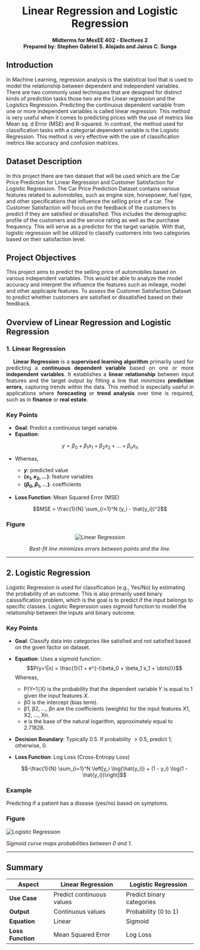 <h1 align="center">Linear Regression and Logistic Regression</h1>
<p align="center"><b>Midterms for MexEE 402 - Electives 2
<br> Prepared by: Stephen Gabriel S. Alojado and Jairus C. Sunga</b></p>

## Introduction

In Machine Learning, regression analysis is the statistical tool that is used to model the relationship between dependent and independent variables. There are two commonly used techniques that are  designed for distinct kinds of prediction tasks those two are the Linear regression and the Logistics Regression. Predicting the continuous dependent variable from one or more independent variables is called linear regression. This method is very useful when it comes to predicting prices with the use of metrics like Mean sq. d Error (MSE) and R-squared.  In contrast, the method used for classification tasks with a categorial dependent variable is the Logistic Regression. This method is very effective with the use of classification metrics like accuracy and confusion matrices.

## Dataset Description

In this project there are two dataset that will be used which are the Car Price Prediction for Linear Regression and Customer Satisfaction for Logistic Regression. The Car Price Prediction Dataset contains various features related to automobiles, such as engine size, horsepower, fuel type, and other specifications that influence the selling price of a car. The Customer Satisfaction will focus on the feedback of the customers to predict if they are satisfied or dissatisfied. This includes the demographic profile of the customers and the service rating as well as the purchase frequency. This will serve as a predictor for the target variable. With that, logistic regression will be utilized to classify customers into two categories based on their satisfaction level.

## Project Objectives

This project aims to predict the selling price of automobiles based on various independent variables. This would be able to analyze the model accuracy and interpret the influence the features such as mileage, model and other applicaple features. To assess the Customer Satisfaction Dataset to predict whether customers are satisfied or dissatisfied based on their feedback.

## Overview of Linear Regression and Logistic Regression

### 1. Linear Regression

<div align="justify">

&nbsp;&nbsp;&nbsp;&nbsp;**Linear Regression** is a **supervised learning algorithm** primarily used for predicting a **continuous dependent variable** based on one or more **independent variables**. It establishes a **linear relationship** between input features and the target output by fitting a line that minimizes **prediction errors**, capturing trends within the data. This method is especially useful in applications where **forecasting** or **trend analysis** over time is required, such as in **finance** or **real estate**.

</div>


### Key Points
- **Goal**: Predict a continuous target variable.
- **Equation**: 

<div align="center">

$$y = \beta_0 + \beta_1 x_1 + \beta_2 x_2 + \dots + \beta_n x_n$$

</div>

- Whereas, 
  - **$y$**: predicted value  
  - **$(x_1, x_2, \dots)$**: feature variables  
  - **$(\beta_0, \beta_1, \dots)$**: coefficients

- **Loss Function**: Mean Squared Error (MSE) <br>
 <div align="center">

$$MSE = \frac{1}{N} \sum_{i=1}^N (y_i - \hat{y_i})^2$$

</div>

### Figure
<div align="center">
    <img src="https://upload.wikimedia.org/wikipedia/commons/3/3a/Linear_regression.svg" alt="Linear Regression" />
    <p><em>Best-fit line minimizes errors between points and the line.</em></p>
</div>

---

## 2. Logistic Regression
Logistic Regression is used for classification (e.g., Yes/No) by estimating the probability of an outcome. This is also primarily used binary calsssification problem, which is the goal is to predict if the input belongs to specific classes. Logistic Regrerssion uses sigmoid function to model the relationship between the inputs and binary outcome.

### Key Points
- **Goal**: Classify data into categories like satisfied and not satisfied based on the given factor on dataset.
- **Equation**: Uses a sigmoid function:
  $$P(y=1|x) = \frac{1}{1 + e^{-(\beta_0 + \beta_1 x_1 + \dots)}}$$
   Whereas,
  - P(Y=1∣X) is the probability that the dependent variable 𝑌 is equal to 1 given the input features 𝑋.
  - β0 is the intercept (bias term).
  - β1, β2​, ..., βn are the coefficients (weights) for the input features X1, X2, ..., Xn.
  - e is the base of the natural logarithm, approximately equal to 2.71828.
- **Decision Boundary**: Typically $0.5$. If probability $> 0.5$, predict 1; otherwise, $0$.
- **Loss Function**: Log Loss (Cross-Entropy Loss)

  $$-\frac{1}{N} \sum_{i=1}^N \left[y_i \log(\hat{y_i}) + (1 - y_i) \log(1 - \hat{y_i})\right]$$

### Example
Predicting if a patient has a disease (yes/no) based on symptoms.

### Figure
![Logistic Regression](https://upload.wikimedia.org/wikipedia/commons/thumb/8/88/Logistic-curve.svg/320px-Logistic-curve.svg.png)

*Sigmoid curve maps probabilities between 0 and 1.*

---

## Summary

<div align="center">

| Aspect               | Linear Regression                    | Logistic Regression                   |
|----------------------|--------------------------------------|---------------------------------------|
| **Use Case**         | Predict continuous values            | Predict binary categories             |
| **Output**           | Continuous values                    | Probability (0 to 1)                  |
| **Equation**         | Linear                               | Sigmoid                               |
| **Loss Function**    | Mean Squared Error                   | Log Loss                              |

</div>
